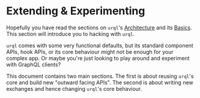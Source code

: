 # Extending & Experimenting

Hopefully you have read the sections on `urql`'s [Architecture](architecture.md)
and its [Basics](basics.md). This section will introduce you to hacking
with `urql`.

`urql` comes with some very functional defaults, but its standard component APIs,
hook APIs, or its core behaviour might not be enough for your complex app. Or
maybe you're just looking to play around and experiment with GraphQL clients?

This document contains two main sections. The first is about reusing `urql`'s
core and build new "outward facing APIs". The second is about writing new
exchanges and hence changing `urql`'s core behaviour.
